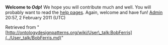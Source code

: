 __Welcome to _Odp_!__ We hope you will contribute much and well. 
You will probably want to read the [help pages](http://ontologydesignpatterns.org/wiki/Help:Contents "Help:Contents"). Again, welcome and have fun! [Admin](../User/ValentinaPresutti.md "User:ValentinaPresutti") 20:57, 2 February 2011 (UTC)





Retrieved from "[http://ontologydesignpatterns.org/wiki/User\_talk:BobFerris](../User_talk/BobFerris.md)"